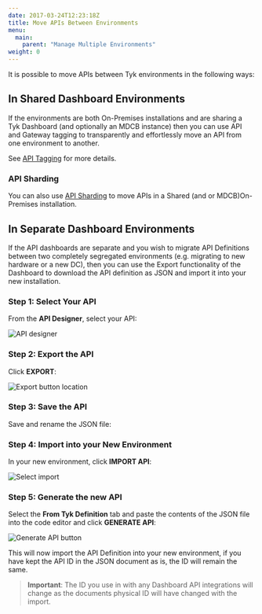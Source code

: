 ```yaml
---
date: 2017-03-24T12:23:18Z
title: Move APIs Between Environments
menu:
  main:
    parent: "Manage Multiple Environments"
weight: 0 
---
```


It is possible to move APIs between Tyk environments in the following ways:

## <a name="shared-dashboard"></a>In Shared Dashboard Environments

If the environments are both On-Premises installations and are sharing a Tyk Dashboard (and optionally an MDCB instance) then you can use API and Gateway tagging to transparently and effortlessly move an API from one environment to another.

See [API Tagging](https://tyk.io/docs/manage-multiple-environments/with-tyk-on-premises/#api-tagging) for more details.

### API Sharding

You can also use [API Sharding](https://tyk.io/docs/manage-multiple-environments/#api-sharding) to move APIs in a Shared (and or MDCB)On-Premises installation.

## <a name="separate-dashboards"></a>In Separate Dashboard Environments

If the API dashboards are separate and you wish to migrate API Definitions between two completely segregated environments (e.g. migrating to new hardware or a new DC), then you can use the Export functionality of the Dashboard to download the API definition as JSON and import it into your new installation.

### Step 1: Select Your API

From the **API Designer**, select your API:

![API designer][1]

### Step 2: Export the API

Click **EXPORT**:

![Export button location][2]

### Step 3: Save the API

Save and rename the JSON file:

### Step 4: Import into your New Environment

In your new environment, click **IMPORT API**:

![Select import][4]

### Step 5: Generate the new API

Select the **From Tyk Definition** tab and paste the contents of the JSON file into the code editor and click **GENERATE API**:

![Generate API button][5]

This will now import the API Definition into your new environment, if you have kept the API ID in the JSON document as is, the ID will remain the same.

> **Important**: The ID you use in with any Dashboard API integrations will change as the documents physical ID will have changed with the import.

[1]: /docs/img/dashboard/system-management/created_apis_2.5.png
[2]: /docs/img/dashboard/system-management/export_api_2.5.png
[3]: /docs/img/dashboard/system-management/exportSaveAPI.png
[4]: /docs/img/dashboard/system-management/import_api_2.5.png
[5]: /docs/img/dashboard/system-management/generate_api_2.5.png